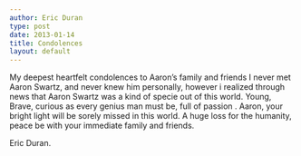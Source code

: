 ```yaml
---
author: Eric Duran
type: post
date: 2013-01-14
title: Condolences
layout: default
---
```

My deepest heartfelt condolences to Aaron’s family and friends
I never met Aaron Swartz, and never knew him personally, however i realized through news that Aaron Swartz was a kind of specie out of this world. Young, Brave, curious as every genius man must be, full of passion . Aaron, your bright light will be sorely missed in this world. A huge loss for the humanity,  peace be with your immediate family and friends.

Eric Duran.